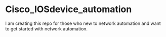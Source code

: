 # Cisco_IOSdevice_automation
I am creating this repo for those who new to network automation and want to get started with network automation.
